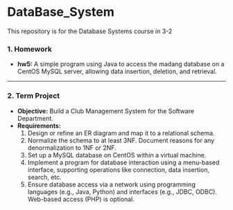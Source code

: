 # DataBase_System
This repository is for the Database Systems course in 3-2

### 1. Homework
- **hw5:** A simple program using Java to access the madang database on a CentOS MySQL server, allowing data insertion, deletion, and retrieval.

---

### 2. Term Project
- **Objective:** Build a Club Management System for the Software Department.
- **Requirements:**
  1. Design or refine an ER diagram and map it to a relational schema.
  2. Normalize the schema to at least 3NF. Document reasons for any denormalization to 1NF or 2NF.
  3. Set up a MySQL database on CentOS within a virtual machine.
  4. Implement a program for database interaction using a menu-based interface, supporting operations like connection, data insertion, search, etc.
  5. Ensure database access via a network using programming languages (e.g., Java, Python) and interfaces (e.g., JDBC, ODBC). Web-based access (PHP) is optional.